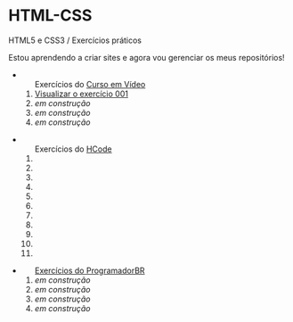 # HTML-CSS
 HTML5 e CSS3 / Exercícios práticos

Estou aprendendo a criar sites e agora vou gerenciar os meus repositórios!

<ul>
  <li>
   <ol type="1">Exercícios do <a href="https://www.youtube.com/watch?v=jgQjeqGRdgA">Curso em Vídeo</a>
    <li><a href="https://llucasbrasil.github.io/HTML-CSS/CursoemVideo/Ex001/index.html">Visualizar o exercício 001</a></li>
    <li> <em>em construção</em> </li>
    <li> <em>em construção</em> </li>
    <li> <em>em construção</em> </li>
   </ol>
 </li>
</ul>
<ul>
  <li>
  <ol type="1">Exercícios do <a href="https://www.youtube.com/watch?v=t8TMQPS_7sc&list=PL-u8JWLN6xasK6rdmAu4YYofbKVashSVT">HCode</a>
    <li><a href="https://llucasbrasil.github.io/HTML-CSS/HCode/CSS/width,%20css.html"width</a></li>
    <li><a href="https://llucasbrasil.github.io/HTML-CSS/HCode/CSS/height,%20css.html"height</a></li>
    <li><a href="https://llucasbrasil.github.io/HTML-CSS/HCode/CSS/margin,%20css.html"margin</a></li>
    <li><a href="https://llucasbrasil.github.io/HTML-CSS/HCode/CSS/margin-bottom.html"margin bottom</li>
    <li><a href="https://llucasbrasil.github.io/HTML-CSS/HCode/CSS/margin-right.html"margin right</a></li>
    <li><a href="https://llucasbrasil.github.io/HTML-CSS/HCode/CSS/margin-top.html"margin top</a></li>
    <li><a href="https://llucasbrasil.github.io/HTML-CSS/HCode/CSS/max-width.html"max width</a></li>
    <li><a href="https://llucasbrasil.github.io/HTML-CSS/HCode/CSS/min-height.html"min height</a></li>
    <li><a href="https://llucasbrasil.github.io/HTML-CSS/HCode/CSS/min-width.html"min width</a></li>
    <li><a href="https://llucasbrasil.github.io/HTML-CSS/HCode/CSS/padding-top.html"padding top</a></li>
    <li><a href="https://llucasbrasil.github.io/HTML-CSS/HCode/CSS/treinando%20position.html"position</a></li>
  </ol>
 </li>
</ul>
<ul>
  <li>
  <ol type="1">Exercícios do <a href="https://programadorbr.com/">ProgramadorBR</a>
    <li> <em>em construção</em> </li>
    <li> <em>em construção</em> </li>
    <li> <em>em construção</em> </li>
    <li> <em>em construção</em> </li>
  </ol>
 </li>
</ul>

